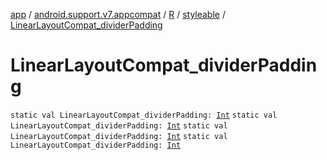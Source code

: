 [app](../../../index.md) / [android.support.v7.appcompat](../../index.md) / [R](../index.md) / [styleable](index.md) / [LinearLayoutCompat_dividerPadding](.)

# LinearLayoutCompat_dividerPadding

`static val LinearLayoutCompat_dividerPadding: `[`Int`](https://kotlinlang.org/api/latest/jvm/stdlib/kotlin/-int/index.html)
`static val LinearLayoutCompat_dividerPadding: `[`Int`](https://kotlinlang.org/api/latest/jvm/stdlib/kotlin/-int/index.html)
`static val LinearLayoutCompat_dividerPadding: `[`Int`](https://kotlinlang.org/api/latest/jvm/stdlib/kotlin/-int/index.html)
`static val LinearLayoutCompat_dividerPadding: `[`Int`](https://kotlinlang.org/api/latest/jvm/stdlib/kotlin/-int/index.html)